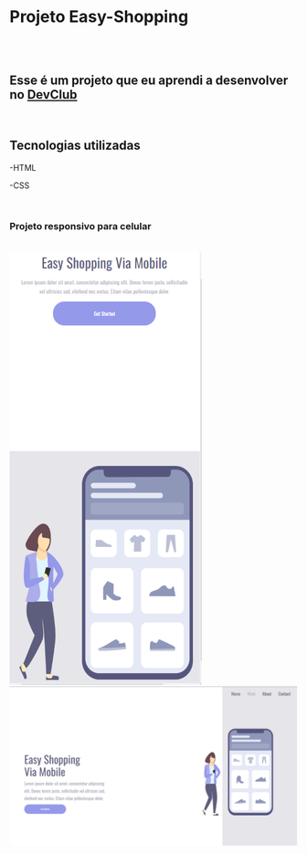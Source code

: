 <h1>Projeto Easy-Shopping</h1>
<br>
<br>
<h2>Esse é um projeto que eu aprendi a desenvolver no <a href="https://rodolfomori.com.br/devclub">DevClub</a> </h2>
<br>
<h2>Tecnologias utilizadas</h2>
<p>-HTML</p>
<p>-CSS</p>
<br>
<h3>Projeto responsivo para celular</h3>
<br>
<img src="https://github.com/BrunoCarOliveira/Projeto-Shopping/blob/main/easy%20shopping%20cell%20img.PNG?raw=true"/>
<br>
<img src="https://github.com/BrunoCarOliveira/Projeto-Shopping/blob/main/easy%20shopping%20img.PNG?raw=true"/>
